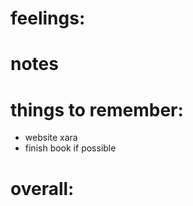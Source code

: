 # feelings:

# notes

# things to remember: 
- website xara 
- finish book if possible

# overall:

